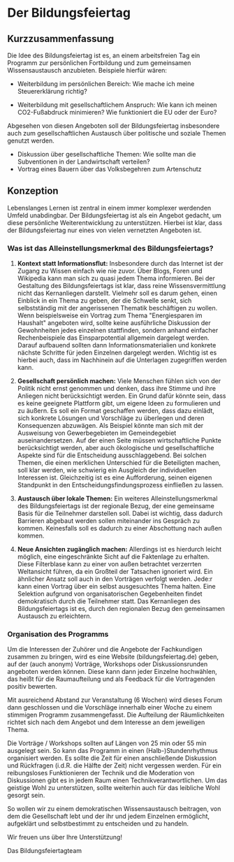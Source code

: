 Der Bildungsfeiertag
=====================

## Kurzzusammenfassung

Die Idee des Bildungsfeiertag ist es, an einem arbeitsfreien Tag ein Programm zur persönlichen Fortbildung und zum gemeinsamen Wissensaustausch anzubieten.
Beispiele hierfür wären:

- Weiterbildung im persönlichen Bereich: Wie mache ich meine Steuererklärung richtig?

- Weiterbildung mit gesellschaftlichem Anspruch: Wie kann ich meinen CO2-Fußabdruck minimieren?
Wie funktioniert die EU oder der Euro?

Abgesehen von diesen Angeboten soll der Bildungsfeiertag insbesondere auch zum gesellschaftlichen Austausch über politische und soziale Themen genutzt werden.

- Diskussion über gesellschaftliche Themen: Wie sollte man die Subventionen in der Landwirtschaft verteilen?
- Vortrag eines Bauern über das Volksbegehren zum Artenschutz


## Konzeption ##
Lebenslanges Lernen ist zentral in einem immer komplexer werdenden Umfeld unabdingbar. Der Bildungsfeiertag ist als ein Angebot gedacht, um diese persönliche Weiterentwicklung zu unterstützen.
Hierbei ist klar, dass der Bildungsfeiertag nur eines von vielen vernetzten Angeboten ist.
### Was ist das Alleinstellungsmerkmal des Bildungsfeiertags?
1. __Kontext statt Informationsflut:__
Insbesondere durch das Internet ist der Zugang zu Wissen einfach wie nie zuvor. Über Blogs, Foren und Wikipedia kann man sich zu quasi jedem Thema informieren.
Bei der Gestaltung des Bildungsfeiertags ist klar, dass reine Wissensvermittlung nicht das Kernanliegen darstellt. Vielmehr soll es darum gehen, einen Einblick in ein Thema zu geben, der die Schwelle senkt, sich selbstständig mit der angerissenen Thematik beschäftigen zu wollen.
Wenn beispielsweise ein Vortrag zum Thema "Energiesparen im Haushalt" angeboten wird, sollte keine ausführliche Diskussion der Gewohnheiten jedes einzelnen stattfinden, sondern anhand einfacher Rechenbeispiele das Einsparpotential allgemein dargelegt werden. Darauf aufbauend sollten dann Informationsmaterialien und konkrete nächste Schritte für jeden Einzelnen dargelegt werden. Wichtig ist es hierbei auch, dass im Nachhinein auf die Unterlagen zugegriffen werden kann.

2. __Gesellschaft persönlich machen:__
Viele Menschen fühlen sich von der Politik nicht ernst genommen und denken, dass ihre Stimme und ihre Anliegen nicht berücksichtigt werden. Ein Grund dafür könnte sein, dass es keine geeignete Plattform gibt, um eigene Ideen zu formulieren und zu äußern.
Es soll ein Format geschaffen werden, dass dazu einlädt, sich konkrete Lösungen und Vorschläge zu überlegen und deren Konsequenzen abzuwägen.
Als Beispiel könnte man sich mit der Ausweisung von Gewerbegebieten im Gemeindegebiet auseinandersetzen. Auf der einen Seite müssen wirtschaftliche Punkte berücksichtigt werden, aber auch ökologische und gesellschaftliche Aspekte sind für die Entscheidung ausschlaggebend. Bei solchen Themen, die einen merklichen Unterschied für die Beteiligten machen, soll klar werden, wie schwierig ein Ausgleich der individuellen Interessen ist. Gleichzeitig ist es eine Aufforderung, seinen eigenen Standpunkt in den Entscheidungsfindungsprozess einfließen zu lassen.


3. __Austausch über lokale Themen:__
Ein weiteres Alleinstellungsmerkmal des Bildungsfeiertags ist der regionale Bezug, der eine gemeinsame Basis für die Teilnehmer darstellen soll.
Dabei ist wichtig, dass dadurch Barrieren abgebaut werden sollen miteinander ins Gespräch zu kommen. Keinesfalls soll es dadurch zu einer Abschottung nach außen kommen.

3. __Neue Ansichten zugänglich machen:__
Allerdings ist es hierdurch leicht möglich, eine eingeschränkte Sicht auf die Faktenlage zu erhalten. Diese Filterblase kann zu einer von außen betrachtet verzerrten Weltansicht führen, da ein Großteil der Tatsachen ignoriert wird.
Ein ähnlicher Ansatz soll auch in den Vorträgen verfolgt werden. Jede:r kann einen Vortrag über ein selbst ausgesuchtes Thema halten. Eine Selektion aufgrund von organisatorischen Gegebenheiten findet demokratisch durch die Teilnehmer statt.
Das Kernanliegen des Bildungsfeiertags ist es, durch den regionalen Bezug den gemeinsamen Austausch zu erleichtern.



### Organisation des Programms ###
Um die Interessen der Zuhörer und die Angebote der Fachkundigen zusammen zu
bringen, wird es eine Website (bildungsfeiertag.de) geben, auf der (auch anonym)
Vorträge, Workshops oder Diskussionsrunden angeboten werden können.
Diese kann dann jeder Einzelne hochwählen, das heißt für die Raumaufteilung
und als Feedback für die Vortragenden positiv bewerten.

Mit ausreichend Abstand zur Veranstaltung (6 Wochen) wird dieses Forum dann
geschlossen und die Vorschläge innerhalb einer Woche zu einem stimmigen Programm
zusammengefasst.
Die Aufteilung der Räumlichkeiten richtet sich nach dem Angebot und dem
Interesse an dem jeweiligen Thema.

Die Vorträge / Workshops sollten auf Längen von 25 min oder 55 min ausgelegt sein.
So kann das Programm in einen (Halb-)Stundenrhythmus organisiert werden.
Es sollte die Zeit für einen anschließende Diskussion und Rückfragen
(i.d.R. die Hälfte der Zeit) nicht vergessen werden.
Für ein reibungsloses Funktionieren der Technik und die Moderation von
Diskussionen gibt es in jedem Raum einen Technikverantwortlichen.
Um das geistige Wohl zu unterstützen, sollte weiterhin auch für das leibliche
Wohl gesorgt sein.

So wollen wir zu einem demokratischen Wissensaustausch beitragen, von dem die
Gesellschaft lebt und der ihr und jedem Einzelnen ermöglicht, aufgeklärt und
selbstbestimmt zu entscheiden und zu handeln.

Wir freuen uns über Ihre Unterstützung!

Das Bildungsfeiertagteam
